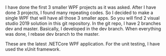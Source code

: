 I have done the first 3 smaller WPF projects as it was asked. After I have done 3 projects, I found many repeating codes. So I decided to make a single WPF that will have all those 3 smaller apps. So you will find 2 visual studio 2019 solution in this git repository. In the git repo, I have 2 branches dev and master. Basically, I developed in the dev branch. When everything was done, I rebase dev branch to the master. 

These are the latest .NETCore WPF application. For the unit testing, I have used the xUnit framework.   